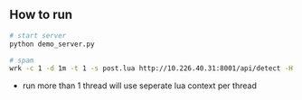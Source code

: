 ## How to run

```bash
# start server
python demo_server.py

# spam
wrk -c 1 -d 1m -t 1 -s post.lua http://10.226.40.31:8001/api/detect -H "username: ewallet" -H "password: 123456" --timeout 10s -- -d "request_id=12121212&card_type=identify&customer_id=12121212&app_id=asdasdasdasd" -f text.png
```

- run more than 1 thread will use seperate lua context per thread
